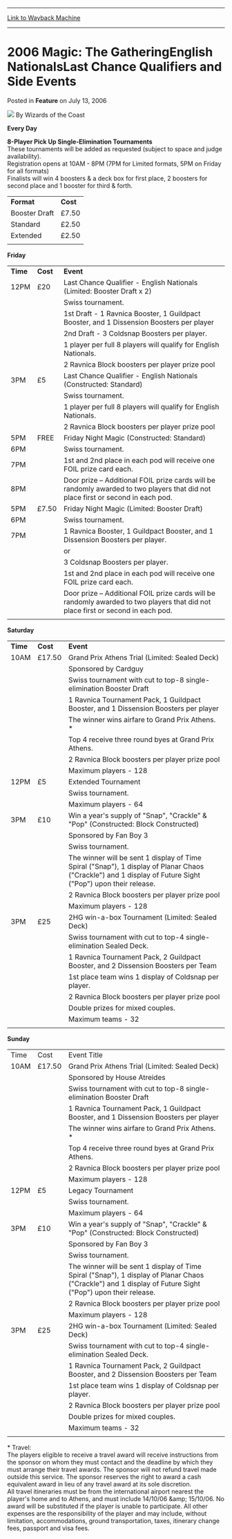 
---
[Link to Wayback Machine](https://web.archive.org/web/20211026132043/https://magic.wizards.com/en/articles/archive/feature/2006-magic-gatheringenglish-nationalslast-chance-qualifiers-and-side-events)

[_metadata_:wayback_url]:- "https://magic.wizards.com/en/articles/archive/feature/2006-magic-gatheringenglish-nationalslast-chance-qualifiers-and-side-events"
[_metadata_:wayback_raw_url]:- "https://web.archive.org/web/20211026132043id_/https://magic.wizards.com/en/articles/archive/feature/2006-magic-gatheringenglish-nationalslast-chance-qualifiers-and-side-events"
[_metadata_:wayback_capture_timestamp]:- "2021-10-26 13:20:43+00:00"
[_metadata_:description]:- "Every Day8-Player Pick Up Single-Elimination TournamentsThese tournaments will be added as requested (subject to space and judge availability).Registration opens at 10AM - 8PM (7PM for Limited formats, 5PM on Friday for all formats)Finalists will win 4 boosters & a deck box for first place, 2 boosters for second place and 1 booster for third & forth."
[_metadata_:generator]:- "Drupal 7 (http://drupal.org)"
---


2006 Magic: The GatheringEnglish NationalsLast Chance Qualifiers and Side Events
================================================================================



 Posted in **Feature**
 on July 13, 2006 






![](https://media.magic.wizards.com/styles/auth_small/public/images/person/wizards_author.jpg)
By Wizards of the Coast











**Every Day**

**8-Player Pick Up Single-Elimination Tournaments**  
These tournaments will be added as requested (subject to space and judge availability).  
Registration opens at 10AM - 8PM (7PM for Limited formats, 5PM on Friday for all formats)  
Finalists will win 4 boosters & a deck box for first place, 2 boosters for second place and 1 booster for third & forth.  





|  |  |
| --- | --- |
| **Format** | **Cost** |
| Booster Draft | £7.50 |
| Standard | £2.50 |
| Extended | £2.50 |
|  |

**Friday**




|  |  |  |
| --- | --- | --- |
| **Time** | **Cost** | **Event** |
| 12PM | £20 | Last Chance Qualifier - English Nationals (Limited: Booster Draft x 2) |
|  |  | Swiss tournament. |
|  |  | 1st Draft - 1 Ravnica Booster, 1 Guildpact Booster, and 1 Dissension Boosters per player |
|  |  | 2nd Draft - 3 Coldsnap Boosters per player. |
|  |  | 1 player per full 8 players will qualify for English Nationals. |
|  |  | 2 Ravnica Block boosters per player prize pool |
| 3PM | £5 | Last Chance Qualifier - English Nationals (Constructed: Standard) |
|  |  | Swiss tournament. |
|  |  | 1 player per full 8 players will qualify for English Nationals. |
|  |  | 2 Ravnica Block boosters per player prize pool |
| 5PM | FREE | Friday Night Magic (Constructed: Standard) |
| 6PM |  | Swiss tournament. |
| 7PM |  | 1st and 2nd place in each pod will receive one FOIL prize card each. |
| 8PM |  | Door prize – Additional FOIL prize cards will be randomly awarded to two players that did not place first or second in each pod. |
| 5PM | £7.50 | Friday Night Magic (Limited: Booster Draft) |
| 6PM |  | Swiss tournament. |
| 7PM |  | 1 Ravnica Booster, 1 Guildpact Booster, and 1 Dissension Boosters per player. |
|  |  | or |
|  |  | 3 Coldsnap Boosters per player. |
|  |  | 1st and 2nd place in each pod will receive one FOIL prize card each. |
|  |  | Door prize – Additional FOIL prize cards will be randomly awarded to two players that did not place first or second in each pod. |
|  |

**Saturday**




|  |  |  |
| --- | --- | --- |
| **Time** | **Cost** | **Event** |
| 10AM | £17.50 | Grand Prix Athens Trial (Limited: Sealed Deck) |
|  |  | Sponsored by Cardguy |
|  |  | Swiss tournament with cut to top-8 single-elimination Booster Draft |
|  |  | 1 Ravnica Tournament Pack, 1 Guildpact Booster, and 1 Dissension Boosters per player |
|  |  | The winner wins airfare to Grand Prix Athens. \* |
|  |  | Top 4 receive three round byes at Grand Prix Athens. |
|  |  | 2 Ravnica Block boosters per player prize pool |
|  |  | Maximum players - 128 |
| 12PM | £5 | Extended Tournament |
|  |  | Swiss tournament. |
|  |  | Maximum players - 64 |
| 3PM | £10 | Win a year's supply of "Snap", "Crackle" & "Pop" (Constructed: Block Constructed) |
|  |  | Sponsored by Fan Boy 3 |
|  |  | Swiss tournament. |
|  |  | The winner will be sent 1 display of Time Spiral ("Snap"), 1 display of Planar Chaos ("Crackle") and 1 display of Future Sight ("Pop") upon their release. |
|  |  | 2 Ravnica Block boosters per player prize pool |
|  |  | Maximum players - 128 |
| 3PM | £25 | 2HG win-a-box Tournament (Limited: Sealed Deck) |
|  |  | Swiss tournament with cut to top-4 single-elimination Sealed Deck. |
|  |  | 1 Ravnica Tournament Pack, 2 Guildpact Booster, and 2 Dissension Boosters per Team |
|  |  | 1st place team wins 1 display of Coldsnap per player. |
|  |  | 2 Ravnica Block boosters per player prize pool |
|  |  | Double prizes for mixed couples. |
|  |  | Maximum teams - 32 |
|  |

**Sunday**




|  |  |  |
| --- | --- | --- |
| Time | Cost | Event Title |
| 10AM | £17.50 | Grand Prix Athens Trial (Limited: Sealed Deck) |
|  |  | Sponsored by House Atreides |
|  |  | Swiss tournament with cut to top-8 single-elimination Booster Draft |
|  |  | 1 Ravnica Tournament Pack, 1 Guildpact Booster, and 1 Dissension Boosters per player |
|  |  | The winner wins airfare to Grand Prix Athens. \* |
|  |  | Top 4 receive three round byes at Grand Prix Athens. |
|  |  | 2 Ravnica Block boosters per player prize pool |
|  |  | Maximum players - 128 |
| 12PM | £5 | Legacy Tournament |
|  |  | Swiss tournament. |
|  |  | Maximum players - 64 |
| 3PM | £10 | Win a year's supply of "Snap", "Crackle" & "Pop" (Constructed: Block Constructed) |
|  |  | Sponsored by Fan Boy 3 |
|  |  | Swiss tournament. |
|  |  | The winner will be sent 1 display of Time Spiral ("Snap"), 1 display of Planar Chaos ("Crackle") and 1 display of Future Sight ("Pop") upon their release. |
|  |  | 2 Ravnica Block boosters per player prize pool |
|  |  | Maximum players - 128 |
| 3PM | £25 | 2HG win-a-box Tournament (Limited: Sealed Deck) |
|  |  | Swiss tournament with cut to top-4 single-elimination Sealed Deck. |
|  |  | 1 Ravnica Tournament Pack, 2 Guildpact Booster, and 2 Dissension Boosters per Team |
|  |  | 1st place team wins 1 display of Coldsnap per player. |
|  |  | 2 Ravnica Block boosters per player prize pool |
|  |  | Double prizes for mixed couples. |
|  |  | Maximum teams - 32 |
|  |

\* Travel:  
The players eligible to receive a travel award will receive instructions from the sponsor on whom they must contact and the deadline by which they must arrange their travel awards. The sponsor will not refund travel made outside this service. The sponsor reserves the right to award a cash equivalent award in lieu of any travel award at its sole discretion.  
All travel itineraries must be from the international airport nearest the player's home and to Athens, and must include 14/10/06 &amp;amp; 15/10/06. No award will be substituted if the player is unable to participate. All other expenses are the responsibility of the player and may include, without limitation, accommodations, ground transportation, taxes, itinerary change fees, passport and visa fees.







